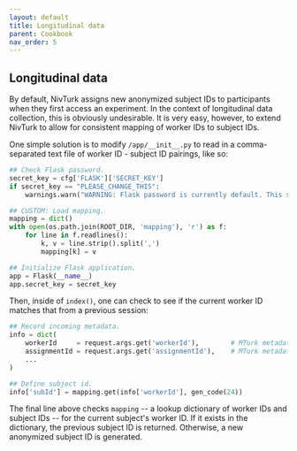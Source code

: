 ```yaml
---
layout: default
title: Longitudinal data
parent: Cookbook
nav_order: 5
---
```


## Longitudinal data

By default, NivTurk assigns new anonymized subject IDs to participants when they first access an experiment. In the context of longitudinal data collection, this is obviously undesirable. It is very easy, however, to extend NivTurk to allow for consistent mapping of worker IDs to subject IDs.

One simple solution is to modify `/app/__init__.py` to read in a comma-separated text file of worker ID - subject ID pairings, like so:

```python
## Check Flask password.
secret_key = cfg['FLASK']['SECRET_KEY']
if secret_key == "PLEASE_CHANGE_THIS":
    warnings.warn("WARNING: Flask password is currently default. This should be changed prior to production.")

## CUSTOM: Load mapping.
mapping = dict()
with open(os.path.join(ROOT_DIR, 'mapping'), 'r') as f:
    for line in f.readlines():
        k, v = line.strip().split(',')
        mapping[k] = v

## Initialize Flask application.
app = Flask(__name__)
app.secret_key = secret_key
```

Then, inside of `index()`, one can check to see if the current worker ID matches that from a previous session:

```python
## Record incoming metadata.
info = dict(
    workerId     = request.args.get('workerId'),        # MTurk metadata
    assignmentId = request.args.get('assignmentId'),    # MTurk metadata
    ...
)

## Define subject id.
info['subId'] = mapping.get(info['workerId'], gen_code(24))
```

The final line above checks `mapping` -- a lookup dictionary of worker IDs and subject IDs -- for the current subject's worker ID. If it exists in the dictionary, the previous subject ID is returned. Otherwise, a new anonymized subject ID is generated.
